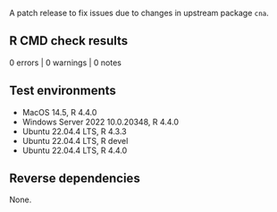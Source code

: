 A patch release to fix issues due to changes in upstream package `cna`.

## R CMD check results

0 errors | 0 warnings | 0 notes

## Test environments 

* MacOS 14.5, R 4.4.0
* Windows Server 2022 10.0.20348, R 4.4.0 
* Ubuntu 22.04.4 LTS, R 4.3.3 
* Ubuntu 22.04.4 LTS, R devel
* Ubuntu 22.04.4 LTS, R 4.4.0

## Reverse dependencies

None.

